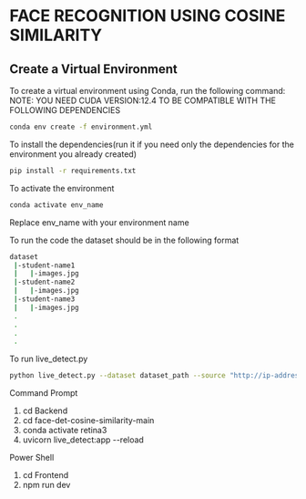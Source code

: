 # FACE RECOGNITION USING COSINE SIMILARITY

## Create a Virtual Environment

To create a virtual environment using Conda, run the following command:
NOTE: YOU NEED CUDA VERSION:12.4 TO BE COMPATIBLE WITH THE FOLLOWING DEPENDENCIES
```sh
conda env create -f environment.yml
```

To install the dependencies(run it if you need only the dependencies for the environment you already created)
```sh
pip install -r requirements.txt
```

To activate the environment
```sh
conda activate env_name
```
Replace env_name with your environment name

To run the code the dataset should be in the following format

```sh
dataset
 |-student-name1
 |   |-images.jpg
 |-student-name2
 |   |-images.jpg
 |-student-name3
 |   |-images.jpg
 .
 .
 .
 .
 ```

To run live_detect.py
```sh
python live_detect.py --dataset dataset_path --source "http://ip-address of the camera:port/video"
```





Command Prompt

1. cd Backend
2. cd face-det-cosine-similarity-main
3. conda activate retina3
4. uvicorn live_detect:app --reload

Power Shell

1. cd Frontend
2. npm run dev